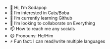 - 👋 Hi, I’m Sodapop
- 👀 I’m interested in Cats/Boba
- 🌱 I’m currently learning Github
- 💞️ I’m looking to collaborate on Everything
- 📫 How to reach me any socials
- 😄 Pronouns: He/Him
- ⚡ Fun fact: I can read/write multiple languages

<!---
SoadHo/SoadHo is a ✨ special ✨ repository because its `README.md` (this file) appears on your GitHub profile.
You can click the Preview link to take a look at your changes.
--->

